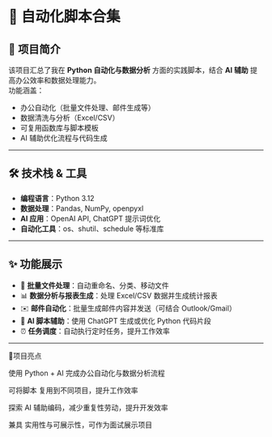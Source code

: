 # 🐍 自动化脚本合集

## 📌 项目简介
该项目汇总了我在 **Python 自动化与数据分析** 方面的实践脚本，结合 **AI 辅助** 提高办公效率和数据处理能力。  
功能涵盖：
- 办公自动化（批量文件处理、邮件生成等）
- 数据清洗与分析（Excel/CSV）
- 可复用函数库与脚本模板
- AI 辅助优化流程与代码生成

---

## 🛠️ 技术栈 & 工具
- **编程语言**：Python 3.12  
- **数据处理**：Pandas, NumPy, openpyxl  
- **AI 应用**：OpenAI API, ChatGPT 提示词优化  
- **自动化工具**：os、shutil、schedule 等标准库  

---

## ✨ 功能展示
- 📂 **批量文件处理**：自动重命名、分类、移动文件  
- 📊 **数据分析与报表生成**：处理 Excel/CSV 数据并生成统计报表  
- ✉️ **邮件自动化**：批量生成邮件内容并发送（可结合 Outlook/Gmail）  
- 🤖 **AI 脚本辅助**：使用 ChatGPT 生成或优化 Python 代码片段  
- ⏰ **任务调度**：自动执行定时任务，提升工作效率  

---

🚀项目亮点

使用 Python + AI 完成办公自动化与数据分析流程

可将脚本 复用到不同项目，提升工作效率

探索 AI 辅助编码，减少重复性劳动，提升开发效率

兼具 实用性与可展示性，可作为面试展示项目
